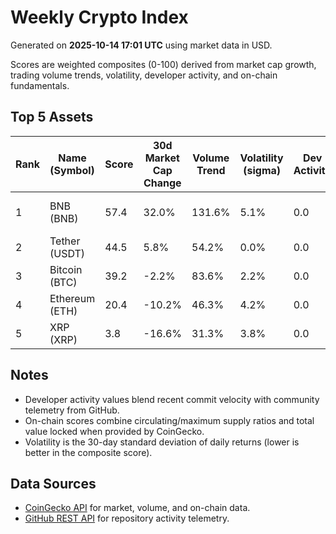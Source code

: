 # Weekly Crypto Index

Generated on **2025-10-14 17:01 UTC** using market data in USD.

Scores are weighted composites (0-100) derived from market cap growth, trading volume trends, volatility, developer activity, and on-chain fundamentals.

## Top 5 Assets

| Rank | Name (Symbol) | Score | 30d Market Cap Change | Volume Trend | Volatility (sigma) | Dev Activity | On-Chain | GitHub |
| --- | --- | --- | --- | --- | --- | --- | --- | --- |
| 1 | BNB (BNB) | 57.4 | 32.0% | 131.6% | 5.1% | 0.0 | 24.1 | https://github.com/binance-exchange/binance-official-api-docs |
| 2 | Tether (USDT) | 44.5 | 5.8% | 54.2% | 0.0% | 0.0 | 100.0 | - |
| 3 | Bitcoin (BTC) | 39.2 | -2.2% | 83.6% | 2.2% | 0.0 | 87.3 | https://github.com/bitcoin/bitcoin |
| 4 | Ethereum (ETH) | 20.4 | -10.2% | 46.3% | 4.2% | 0.0 | 100.0 | https://github.com/ethereum/go-ethereum |
| 5 | XRP (XRP) | 3.8 | -16.6% | 31.3% | 3.8% | 0.0 | 0.0 | https://github.com/ripple/rippled |

## Notes

- Developer activity values blend recent commit velocity with community telemetry from GitHub.
- On-chain scores combine circulating/maximum supply ratios and total value locked when provided by CoinGecko.
- Volatility is the 30-day standard deviation of daily returns (lower is better in the composite score).

## Data Sources

- [CoinGecko API](https://www.coingecko.com/en/api) for market, volume, and on-chain data.
- [GitHub REST API](https://docs.github.com/en/rest) for repository activity telemetry.
